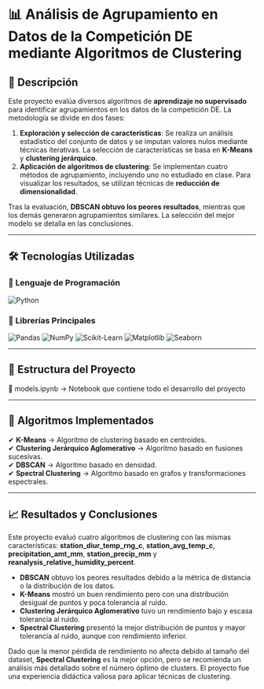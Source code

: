 # 📊 Análisis de Agrupamiento en Datos de la Competición DE mediante Algoritmos de Clustering

## 📌 Descripción  
Este proyecto evalúa diversos algoritmos de **aprendizaje no supervisado** para identificar agrupamientos en los datos de la competición DE. La metodología se divide en dos fases:

1. **Exploración y selección de características**: Se realiza un análisis estadístico del conjunto de datos y se imputan valores nulos mediante técnicas iterativas. La selección de características se basa en **K-Means** y **clustering jerárquico**.
2. **Aplicación de algoritmos de clustering**: Se implementan cuatro métodos de agrupamiento, incluyendo uno no estudiado en clase. Para visualizar los resultados, se utilizan técnicas de **reducción de dimensionalidad**.

Tras la evaluación, **DBSCAN obtuvo los peores resultados**, mientras que los demás generaron agrupamientos similares. La selección del mejor modelo se detalla en las conclusiones.

---

## 🛠️ Tecnologías Utilizadas  

### 📌 Lenguaje de Programación  
![Python](https://img.shields.io/badge/Python-3776AB?style=for-the-badge&logo=python&logoColor=white)

### 📌 Librerías Principales  
![Pandas](https://img.shields.io/badge/Pandas-150458?style=for-the-badge&logo=pandas&logoColor=white) ![NumPy](https://img.shields.io/badge/NumPy-013243?style=for-the-badge&logo=numpy&logoColor=white) ![Scikit-Learn](https://img.shields.io/badge/Scikit%20Learn-F7931E?style=for-the-badge&logo=scikit-learn&logoColor=white) ![Matplotlib](https://img.shields.io/badge/Matplotlib-11557C?style=for-the-badge&logo=plotly&logoColor=white) ![Seaborn](https://img.shields.io/badge/Seaborn-008080?style=for-the-badge&logo=python&logoColor=white)

---

## 📂 Estructura del Proyecto  

📄 models.ipynb → Notebook que contiene todo el desarrollo del proyecto

---

## 🚀 Algoritmos Implementados  
✔ **K-Means** → Algoritmo de clustering basado en centroides.  
✔ **Clustering Jerárquico Aglomerativo** → Algoritmo basado en fusiones sucesivas.  
✔ **DBSCAN** → Algoritmo basado en densidad.  
✔ **Spectral Clustering** → Algoritmo basado en grafos y transformaciones espectrales.  

---

## 📈 Resultados y Conclusiones  
Este proyecto evaluó cuatro algoritmos de clustering con las mismas características: **station_diur_temp_rng_c**, **station_avg_temp_c**, **precipitation_amt_mm**, **station_precip_mm** y **reanalysis_relative_humidity_percent**.

- **DBSCAN** obtuvo los peores resultados debido a la métrica de distancia o la distribución de los datos.
- **K-Means** mostró un buen rendimiento pero con una distribución desigual de puntos y poca tolerancia al ruido.
- **Clustering Jerárquico Aglomerativo** tuvo un rendimiento bajo y escasa tolerancia al ruido.
- **Spectral Clustering** presentó la mejor distribución de puntos y mayor tolerancia al ruido, aunque con rendimiento inferior.

Dado que la menor pérdida de rendimiento no afecta debido al tamaño del dataset, **Spectral Clustering** es la mejor opción, pero se recomienda un análisis más detallado sobre el número óptimo de clusters. El proyecto fue una experiencia didáctica valiosa para aplicar técnicas de clustering.


